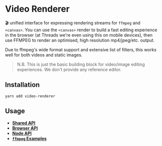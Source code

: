 # Video Renderer

🎬 unified interface for expressing rendering streams for `ffmpeg` and `<canvas>`. You can use the `<canvas>` render to build a fast editing experience in the browser (at Threads we're even using this on mobile devices), then use FFMPEG to render an optimised, high resolution mp4/jpeg/etc. output.

Due to ffmpeg's wide format support and extensive list of filters, this works well for both videos and static images.

> N.B. This is just the basic building block for video/image editing experiences. We don't provide any reference editor.

## Installation

```
yarn add video-renderer
```

## Usage

- [**Shared API**](./docs/shared.md)
- [**Browser API**](./docs/browser.md)
- [**Node API**](./docs/node.md)
- [**`ffmpeg` Examples**](./docs/ffmpeg-examples.md)

